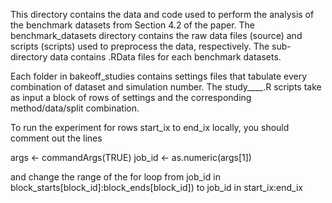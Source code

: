 This directory contains the data and code used to perform the analysis of the benchmark datasets from Section 4.2 of the paper. The benchmark_datasets directory contains the raw data files (source) and scripts (scripts) used to preprocess the data, respectively. The sub-directory data contains .RData files for each benchmark datasets.

Each folder in bakeoff_studies contains settings files that tabulate every combination of dataset and simulation number. The study____.R scripts take as input a block of rows of settings and the corresponding method/data/split combination.

To run the experiment for rows start_ix to end_ix locally, you should comment out the lines

args <- commandArgs(TRUE)
job_id <- as.numeric(args[1])

and change the range of the for loop from job_id in block_starts[block_id]:block_ends[block_id]) to job_id in start_ix:end_ix
